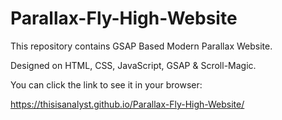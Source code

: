 # Parallax-Fly-High-Website

This repository contains GSAP Based Modern Parallax Website.

Designed on HTML, CSS, JavaScript, GSAP & Scroll-Magic.

You can click the link to see it in your browser:

https://thisisanalyst.github.io/Parallax-Fly-High-Website/
